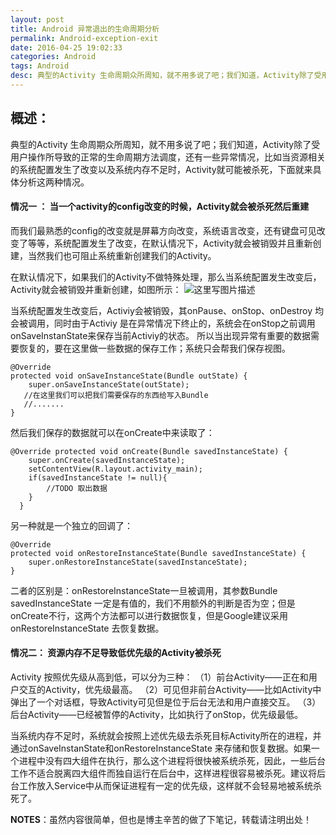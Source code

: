 ```yaml
---
layout: post
title: Android 异常退出的生命周期分析
permalink: Android-exception-exit
date: 2016-04-25 19:02:33
categories: Android
tags: Android
desc: 典型的Activity 生命周期众所周知，就不用多说了吧；我们知道，Activity除了受用户操作所导致的正常的生命周期方法调度，还有一些异常情况，比如当资源相关的系统配置发生了改变以及系统内存不足时，Activity就可能被杀死，下面就来具体分析这两种情况。
---
```



**概述：**
---

典型的Activity 生命周期众所周知，就不用多说了吧；我们知道，Activity除了受用户操作所导致的正常的生命周期方法调度，还有一些异常情况，比如当资源相关的系统配置发生了改变以及系统内存不足时，Activity就可能被杀死，下面就来具体分析这两种情况。
<!-- more -->
#### **情况一 ：** 当一个activity的config改变的时候，Activity就会被杀死然后重建
而我们最熟悉的config的改变就是屏幕方向改变，系统语言改变，还有键盘可见改变了等等，系统配置发生了改变，在默认情况下，Activity就会被销毁并且重新创建，当然我们也可阻止系统重新创建我们的Activity。

在默认情况下，如果我们的Activity不做特殊处理，那么当系统配置发生改变后，Activity就会被销毁并重新创建，如图所示：
![这里写图片描述](htts://img-blog.csdn.net/20160425154234928)

当系统配置发生改变后，Activiy会被销毁，其onPause、onStop、onDestroy 均会被调用，同时由于Activiy 是在异常情况下终止的，系统会在onStop之前调用onSaveInstanState来保存当前Activiy的状态。
所以当出现异常有重要的数据需要恢复的，要在这里做一些数据的保存工作；系统只会帮我们保存视图。

```
@Override
protected void onSaveInstanceState(Bundle outState) { 
    super.onSaveInstanceState(outState); 
   //在这里我们可以把我们需要保存的东西给写入Bundle 
   //....... 
}
```
然后我们保存的数据就可以在onCreate中来读取了：

```
@Override protected void onCreate(Bundle savedInstanceState) {       
    super.onCreate(savedInstanceState); 
    setContentView(R.layout.activity_main);
    if(savedInstanceState != null){
        //TODO 取出数据
    } 
  }
```
另一种就是一个独立的回调了：

```
@Override
protected void onRestoreInstanceState(Bundle savedInstanceState) { 
    super.onRestoreInstanceState(savedInstanceState); 
}
```
二者的区别是：onRestoreInstanceState一旦被调用，其参数Bundle savedInstanceState 一定是有值的，我们不用额外的判断是否为空；但是onCreate不行，这两个方法都可以进行数据恢复，但是Google建议采用onRestoreInstanceState 去恢复数据。
  <br/>
#### **情况二：** 资源内存不足导致低优先级的Activity被杀死
 
Activity 按照优先级从高到低，可以分为三种：
（1）前台Activity——正在和用户交互的Activity，优先级最高。
（2）可见但非前台Activity——比如Activity中弹出了一个对话框，导致Activity可见但是位于后台无法和用户直接交互。
（3）后台Activity——已经被暂停的Activity，比如执行了onStop，优先级最低。


当系统内存不足时，系统就会按照上述优先级去杀死目标Activity所在的进程，并通过onSaveInstanState和onRestoreInstanceState 来存储和恢复数据。如果一个进程中没有四大组件在执行，那么这个进程将很快被系统杀死，因此，一些后台工作不适合脱离四大组件而独自运行在后台中，这样进程很容易被杀死。建议将后台工作放入Service中从而保证进程有一定的优先级，这样就不会轻易地被系统杀死了。
  
**NOTES**：虽然内容很简单，但也是博主辛苦的做了下笔记，转载请注明出处！


